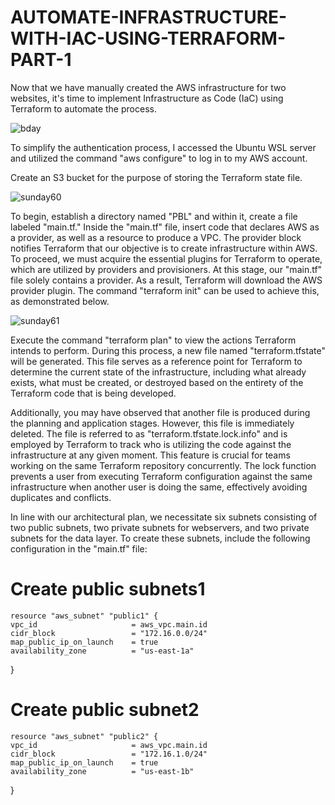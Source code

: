 # AUTOMATE-INFRASTRUCTURE-WITH-IAC-USING-TERRAFORM-PART-1

Now that we have manually created the AWS infrastructure for two websites, it's time to implement Infrastructure as Code (IaC) using Terraform to automate the process.

![bday](https://user-images.githubusercontent.com/94229949/230887934-55a45f8a-b988-4ce2-a09e-4c1314885b43.png)


To simplify the authentication process, I accessed the Ubuntu WSL server and utilized the command "aws configure" to log in to my AWS account.

Create an S3 bucket for the purpose of storing the Terraform state file.

![sunday60](https://user-images.githubusercontent.com/94229949/230889413-3d485b96-f58e-4047-a443-ee3c85e73482.png)


To begin, establish a directory named "PBL" and within it, create a file labeled "main.tf." Inside the "main.tf" file, insert code that declares AWS as a provider, as well as a resource to produce a VPC. The provider block notifies Terraform that our objective is to create infrastructure within AWS. To proceed, we must acquire the essential plugins for Terraform to operate, which are utilized by providers and provisioners. At this stage, our "main.tf" file solely contains a provider. As a result, Terraform will download the AWS provider plugin. The command "terraform init" can be used to achieve this, as demonstrated below.


![sunday61](https://user-images.githubusercontent.com/94229949/230896454-dee78c8b-1f2b-4e02-ad24-ece5c572c715.png)


Execute the command "terraform plan" to view the actions Terraform intends to perform. During this process, a new file named "terraform.tfstate" will be generated. This file serves as a reference point for Terraform to determine the current state of the infrastructure, including what already exists, what must be created, or destroyed based on the entirety of the Terraform code that is being developed.

Additionally, you may have observed that another file is produced during the planning and application stages. However, this file is immediately deleted. The file is referred to as "terraform.tfstate.lock.info" and is employed by Terraform to track who is utilizing the code against the infrastructure at any given moment. This feature is crucial for teams working on the same Terraform repository concurrently. The lock function prevents a user from executing Terraform configuration against the same infrastructure when another user is doing the same, effectively avoiding duplicates and conflicts.

In line with our architectural plan, we necessitate six subnets consisting of two public subnets, two private subnets for webservers, and two private subnets for the data layer. To create these subnets, include the following configuration in the "main.tf" file:


# Create public subnets1
    resource "aws_subnet" "public1" {
    vpc_id                     = aws_vpc.main.id
    cidr_block                 = "172.16.0.0/24"
    map_public_ip_on_launch    = true
    availability_zone          = "us-east-1a"

}

# Create public subnet2
    resource "aws_subnet" "public2" {
    vpc_id                     = aws_vpc.main.id
    cidr_block                 = "172.16.1.0/24"
    map_public_ip_on_launch    = true
    availability_zone          = "us-east-1b"
}
